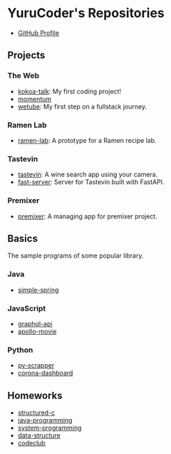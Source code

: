 # YuruCoder's Repositories

- [GitHub Profile](https://github.com/YuruCoder/YuruCoder)

## Projects

### The Web

- [kokoa-talk](https://github.com/YuruCoder/kokoa-talk): My first coding project!
- [momentum](https://github.com/YuruCoder/momentum)
- [wetube](https://github.com/YuruCoder/wetube): My first step on a fullstack journey.

### Ramen Lab

- [ramen-lab](https://github.com/YuruCoder/ramen-lab): A prototype for a Ramen recipe lab.

### Tastevin

- [tastevin](https://github.com/YuruCoder/tastevin): A wine search app using your camera.
- [fast-server](https://github.com/YuruCoder/fast-server): Server for Tastevin built with FastAPI.

### Premixer

- [premixer](https://github.com/YuruCoder/premixer): A managing app for premixer project.

## Basics

The sample programs of some popular library.

### Java

- [simple-spring](https://github.com/YuruCoder/simple-spring)

### JavaScript

- [graphql-api](https://github.com/YuruCoder/graphql-api)
- [apollo-movie](https://github.com/YuruCoder/apollo-movie)

### Python

- [py-scrapper](https://github.com/YuruCoder/py-scrapper)
- [corona-dashboard](https://github.com/YuruCoder/corona-dashboard)

## Homeworks

- [structured-c](https://github.com/YuruCoder/structured-c)
- [java-programming](https://github.com/YuruCoder/java-programming)
- [system-programming](https://github.com/YuruCoder/system-programming)
- [data-structure](https://github.com/YuruCoder/data-structure)
- [codeclub](https://github.com/YuruCoder/codeclub)
